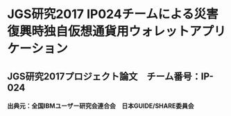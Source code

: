# JGS研究2017 IP024チームによる災害復興時独自仮想通貨用ウォレットアプリケーション

## JGS研究2017プロジェクト論文　チーム番号：IP-024
#### 出典元：全国IBMユーザー研究会連合会　日本GUIDE/SHARE委員会
